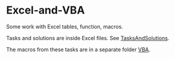 # Excel-and-VBA
Some work with Excel tables, function, macros.

Tasks and solutions are inside Excel files. See [TasksAndSolutions](/TasksAndSolutions). 

The macros from these tasks are in a separate folder [VBA](/VBA).
